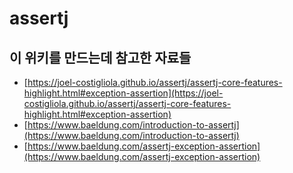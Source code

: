# assertj

## 이 위키를 만드는데 참고한 자료들&#x20;

* [https://joel-costigliola.github.io/assertj/assertj-core-features-highlight.html#exception-assertion](https://joel-costigliola.github.io/assertj/assertj-core-features-highlight.html#exception-assertion)
* [https://www.baeldung.com/introduction-to-assertj](https://www.baeldung.com/introduction-to-assertj)
* [https://www.baeldung.com/assertj-exception-assertion](https://www.baeldung.com/assertj-exception-assertion)
